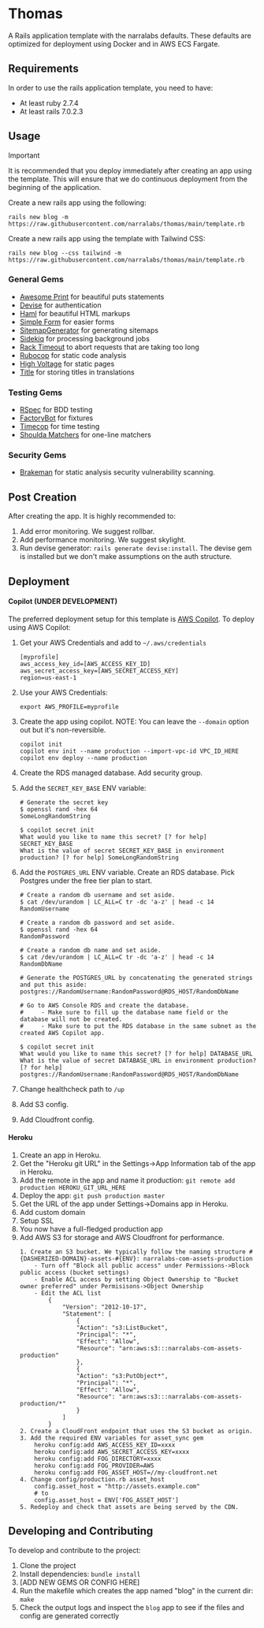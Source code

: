 # Thomas

A Rails application template with the narralabs defaults. These defaults are optimized for deployment using Docker and in AWS ECS Fargate.

## Requirements

In order to use the rails application template, you need to have:

- At least ruby 2.7.4
- At least rails 7.0.2.3

## Usage

> [!IMPORTANT]
> It is recommended that you deploy immediately after creating an app using the template.  This will ensure that we do continuous deployment from the beginning of the application.

Create a new rails app using the following:

```
rails new blog -m https://raw.githubusercontent.com/narralabs/thomas/main/template.rb
```

Create a new rails app using the template with Tailwind CSS:

```
rails new blog --css tailwind -m https://raw.githubusercontent.com/narralabs/thomas/main/template.rb
```

### General Gems

- [Awesome Print](https://github.com/awesome-print/awesome_print) for beautiful puts statements
- [Devise](https://github.com/heartcombo/devise) for authentication
- [Haml](https://github.com/haml/haml-rails) for beautiful HTML markups
- [Simple Form](https://github.com/heartcombo/simple_form) for easier forms
- [SitemapGenerator](https://github.com/kjvarga/sitemap_generator) for generating sitemaps
- [Sidekiq](https://github.com/sidekiq/sidekiq) for processing background jobs
- [Rack Timeout](https://github.com/zombocom/rack-timeout) to abort requests that are taking too long
- [Rubocop](https://github.com/rubocop/rubocop) for static code analysis
- [High Voltage](https://github.com/thoughtbot/high_voltage) for static pages
- [Title](https://github.com/calebhearth/title) for storing titles in translations

### Testing Gems

- [RSpec](https://github.com/rspec/rspec-rails) for BDD testing
- [FactoryBot](https://github.com/thoughtbot/factory_bot_rails) for fixtures
- [Timecop](https://github.com/travisjeffery/timecop) for time testing
- [Shoulda Matchers](https://github.com/thoughtbot/shoulda-matchers) for one-line matchers

### Security Gems

- [Brakeman](https://github.com/presidentbeef/brakeman) for static analysis security vulnerability scanning.

## Post Creation

After creating the app. It is highly recommended to:

1. Add error monitoring. We suggest rollbar.
2. Add performance monitoring. We suggest skylight.
3. Run devise generator: `rails generate devise:install`. The devise gem is installed but we don't make assumptions on the auth structure.

## Deployment

#### Copilot (UNDER DEVELOPMENT)

The preferred deployment setup for this template is [AWS Copilot](https://aws.github.io/copilot-cli/docs/getting-started/install/). To deploy using AWS Copilot:

1. Get your AWS Credentials and add to `~/.aws/credentials`
    ```
    [myprofile]
    aws_access_key_id=[AWS_ACCESS_KEY_ID]
    aws_secret_access_key=[AWS_SECRET_ACCESS_KEY]
    region=us-east-1
    ```

2. Use your AWS Credentials:
    ```
    export AWS_PROFILE=myprofile
    ```

3. Create the app using copilot. NOTE: You can leave the `--domain` option out but it's non-reversible.
    ```
    copilot init
    copilot env init --name production --import-vpc-id VPC_ID_HERE
    copilot env deploy --name production
    ```

4. Create the RDS managed database. Add security group.

5. Add the `SECRET_KEY_BASE` ENV variable:
    ```
    # Generate the secret key
    $ openssl rand -hex 64
    SomeLongRandomString

    $ copilot secret init
    What would you like to name this secret? [? for help] SECRET_KEY_BASE
    What is the value of secret SECRET_KEY_BASE in environment production? [? for help] SomeLongRandomString
    ```

6. Add the `POSTGRES_URL` ENV variable. Create an RDS database. Pick Postgres under the free tier plan to start.
    ```
    # Create a random db username and set aside.
    $ cat /dev/urandom | LC_ALL=C tr -dc 'a-z' | head -c 14
    RandomUsername

    # Create a random db password and set aside.
    $ openssl rand -hex 64
    RandomPassword

    # Create a random db name and set aside.
    $ cat /dev/urandom | LC_ALL=C tr -dc 'a-z' | head -c 14
    RandomDbName

    # Generate the POSTGRES_URL by concatenating the generated strings and put this aside:
    postgres://RandomUsername:RandomPassword@RDS_HOST/RandomDbName

    # Go to AWS Console RDS and create the database.
    #     - Make sure to fill up the database name field or the database will not be created.
    #     - Make sure to put the RDS database in the same subnet as the created AWS Copilot app.

    $ copilot secret init
    What would you like to name this secret? [? for help] DATABASE_URL
    What is the value of secret DATABASE_URL in environment production? [? for help] postgres://RandomUsername:RandomPassword@RDS_HOST/RandomDbName
    ```
7. Change healthcheck path to `/up`
8. Add S3 config.
9. Add Cloudfront config.


#### Heroku

1. Create an app in Heroku.
2. Get the "Heroku git URL" in the Settings->App Information tab of the app in Heroku.
3. Add the remote in the app and name it production: `git remote add production HEROKU_GIT_URL_HERE`
4. Deploy the app: `git push production master`
5. Get the URL of the app under Settings->Domains app in Heroku.
6. Add custom domain
7. Setup SSL
8. You now have a full-fledged production app
9. Add AWS S3 for storage and AWS Cloudfront for performance.
    ```
    1. Create an S3 bucket. We typically follow the naming structure #{DASHERIZED-DOMAIN}-assets-#{ENV}: narralabs-com-assets-production
        - Turn off "Block all public access" under Permissions->Block public access (bucket settings)
        - Enable ACL access by setting Object Ownership to "Bucket owner preferred" under Permisisons->Object Ownership
        - Edit the ACL list
            {
                "Version": "2012-10-17",
                "Statement": [
                    {
                    "Action": "s3:ListBucket",
                    "Principal": "*",
                    "Effect": "Allow",
                    "Resource": "arn:aws:s3:::narralabs-com-assets-production"
                    },
                    {
                    "Action": "s3:PutObject*",
                    "Principal": "*",
                    "Effect": "Allow",
                    "Resource": "arn:aws:s3:::narralabs-com-assets-production/*"
                    }
                ]
            }
    2. Create a CloudFront endpoint that uses the S3 bucket as origin.
    3. Add the required ENV variables for asset_sync gem
        heroku config:add AWS_ACCESS_KEY_ID=xxxx
        heroku config:add AWS_SECRET_ACCESS_KEY=xxxx
        heroku config:add FOG_DIRECTORY=xxxx
        heroku config:add FOG_PROVIDER=AWS
        heroku config:add FOG_ASSET_HOST=//my-cloudfront.net
    4. Change config/production.rb asset_host
        config.asset_host = "http://assets.example.com"
        # to
        config.asset_host = ENV['FOG_ASSET_HOST']
    5. Redeploy and check that assets are being served by the CDN.
    ```


## Developing and Contributing

To develop and contribute to the project:

1. Clone the project
2. Install dependencies: `bundle install`
3. [ADD NEW GEMS OR CONFIG HERE]
4. Run the makefile which creates the app named "blog" in the current dir: `make`
5. Check the output logs and inspect the `blog` app to see if the files and config are generated correctly
